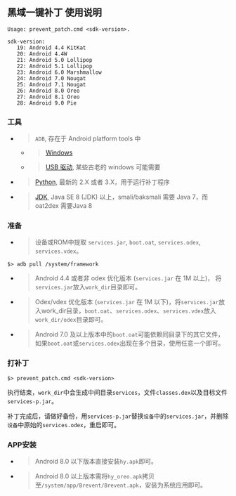 ## 黑域一键补丁 使用说明

```
Usage: prevent_patch.cmd <sdk-version>.

sdk-version:
   19: Android 4.4 KitKat
   20: Android 4.4W
   21: Android 5.0 Lollipop
   22: Android 5.1 Lollipop
   23: Android 6.0 Marshmallow
   24: Android 7.0 Nougat
   25: Android 7.1 Nougat
   26: Android 8.0 Oreo
   27: Android 8.1 Oreo
   28: Android 9.0 Pie
```
### 工具

- > `ADB`, 存在于 Android platform tools 中
  - > [Windows][adb-win]
  - > [USB 驱动][adb-win-driver], 某些古老的 windows 可能需要
- > [Python][python], 最新的 2.X 或者 3.X，用于运行补丁程序
- > [JDK][javase], Java SE 8 (JDK) 以上，smali/baksmali 需要 Java 7，而 oat2dex 需要Java 8

### 准备
- > 设备或ROM中提取 `services.jar`, `boot.oat`, `services.odex`, `services.vdex`。
```
$> adb pull /system/framework
```
- > Android 4.4 或者非 odex 优化版本 (`services.jar` 在 1M 以上)， 将`services.jar`放入`work_dir`目录即可。
- > Odex/vdex 优化版本 (`services.jar` 在 1M 以下)，将`services.jar`放入work_dir目录，`boot.oat`、`services.odex`、`services.vdex`放入`work_dir/odex`目录即可。
- > Android 7.0 及以上版本中的`boot.oat`可能依赖同目录下的其它文件，如果`boot.oat`或`services.odex`出现在多个目录，使用任意一个即可。

### 打补丁
```
$> prevent_patch.cmd <sdk-version>
```
执行结束，`work_dir`中会生成中间目录`services`，文件`classes.dex`以及目标文件`services-p.jar`。

补丁完成后，请做好备份，用`services-p.jar`替换`设备`中的`services.jar`，并删除`设备`中原始的`services.odex`，重启即可。

### APP安装
- > Android 8.0 以下版本直接安装`hy.apk`即可。
- > Android 8.0 以上版本需将`hy_oreo.apk`拷贝至`/system/app/Brevent/Brevent.apk`，安装为系统应用即可。

[adb-win]: http://dl.google.com/android/repository/platform-tools_r25-windows.zip
[adb-mac]: http://dl.google.com/android/repository/platform-tools_r25-macosx.zip
[adb-linux]: http://dl.google.com/android/repository/platform-tools_r25-linux.zip
[adb-win-driver]: http://dl.google.com/android/repository/usb_driver_r11-windows.zip
[javase]: http://www.oracle.com/technetwork/java/javase/downloads/index.html
[python]: https://www.python.org/downloads/
[smali]: https://bitbucket.org/JesusFreke/smali/downloads
[oat2dex]: https://github.com/testwhat/SmaliEx/releases/tag/0.86
